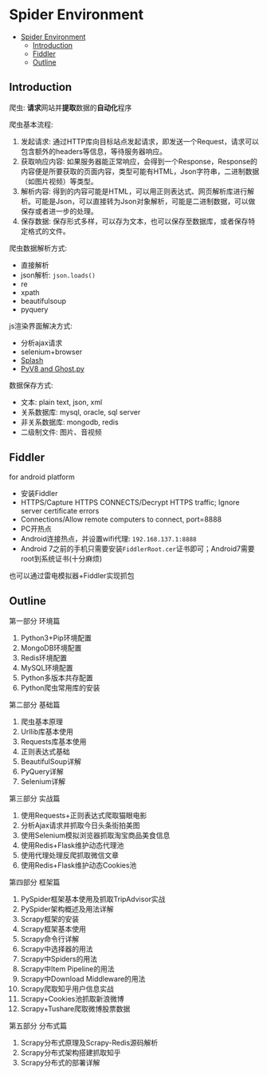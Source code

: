 # Spider Environment

- [Spider Environment](#spider-environment)
  - [Introduction](#introduction)
  - [Fiddler](#fiddler)
  - [Outline](#outline)

## Introduction

爬虫: **请求**网站并**提取**数据的**自动化**程序

爬虫基本流程:
1. 发起请求: 通过HTTP库向目标站点发起请求，即发送一个Request，请求可以包含额外的headers等信息，等待服务器响应。
1. 获取响应内容: 如果服务器能正常响应，会得到一个Response，Response的内容便是所要获取的页面内容，类型可能有HTML，Json字符串，二进制数据（如图片视频）等类型。
1. 解析内容: 得到的内容可能是HTML，可以用正则表达式、网页解析库进行解析。可能是Json，可以直接转为Json对象解析，可能是二进制数据，可以做保存或者进一步的处理。
1. 保存数据: 保存形式多样，可以存为文本，也可以保存至数据库，或者保存特定格式的文件。

爬虫数据解析方式:
- 直接解析
- json解析: `json.loads()`
- re
- xpath
- beautifulsoup
- pyquery

js渲染界面解决方式:
- 分析ajax请求
- selenium+browser
- [Splash](https://github.com/scrapinghub/splash)
- [PyV8 and Ghost.py](https://github.com/jeanphix/Ghost.py)

数据保存方式:
- 文本: plain text, json, xml
- 关系数据库: mysql, oracle, sql server
- 非关系数据库: mongodb, redis
- 二级制文件: 图片、音视频

## Fiddler

for android platform
- 安装Fiddler
- HTTPS/Capture HTTPS CONNECTS/Decrypt HTTPS traffic; Ignore server certificate errors
- Connections/Allow remote computers to connect, port=8888
- PC开热点
- Android连接热点，并设置wifi代理: `192.168.137.1:8888`
- Android 7之前的手机只需要安装`FiddlerRoot.cer`证书即可；Android7需要root到系统证书(十分麻烦)

也可以通过雷电模拟器+Fiddler实现抓包

## Outline

第一部分 环境篇
1. Python3+Pip环境配置
1. MongoDB环境配置
1. Redis环境配置
1. MySQL环境配置
1. Python多版本共存配置
1. Python爬虫常用库的安装

第二部分 基础篇
1. 爬虫基本原理
1. Urllib库基本使用
1. Requests库基本使用
1. 正则表达式基础
1. BeautifulSoup详解
1. PyQuery详解
1. Selenium详解

第三部分 实战篇
1. 使用Requests+正则表达式爬取猫眼电影
1. 分析Ajax请求并抓取今日头条街拍美图
1. 使用Selenium模拟浏览器抓取淘宝商品美食信息
1. 使用Redis+Flask维护动态代理池
1. 使用代理处理反爬抓取微信文章
1. 使用Redis+Flask维护动态Cookies池

第四部分 框架篇 
1. PySpider框架基本使用及抓取TripAdvisor实战
1. PySpider架构概述及用法详解
1. Scrapy框架的安装
1. Scrapy框架基本使用
1. Scrapy命令行详解
1. Scrapy中选择器的用法
1. Scrapy中Spiders的用法
1. Scrapy中Item Pipeline的用法
1. Scrapy中Download Middleware的用法
1. Scrapy爬取知乎用户信息实战
1. Scrapy+Cookies池抓取新浪微博
1. Scrapy+Tushare爬取微博股票数据

第五部分 分布式篇
1. Scrapy分布式原理及Scrapy-Redis源码解析
1. Scrapy分布式架构搭建抓取知乎
1. Scrapy分布式的部署详解